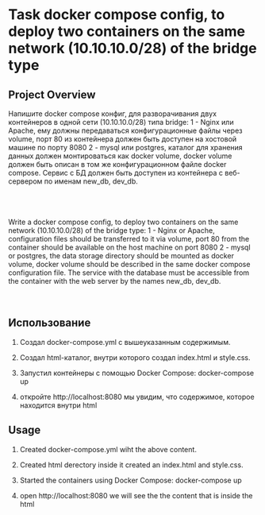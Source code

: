 # Task docker compose config, to deploy two containers on the same network (10.10.10.0/28) of the bridge type


## Project Overview

Напишите docker compose конфиг, для разворачивания двух контейнеров в одной сети (10.10.10.0/28) типа bridge: 
1 - Nginx или Apache, ему должны передаваться конфигурационные файлы через volume, порт 80 из контейнера должен быть доступен на хостовой машине по порту 8080
2 - mysql или postgres, каталог для хранения данных должен монтироваться как docker volume, docker volume должен быть описан в том же конфигурационном файле docker compose. Сервис с БД должен быть доступен из контейнера с веб-сервером по именам new_db, dev_db.<br><br><br><br>




Write a docker compose config, to deploy two containers on the same network (10.10.10.0/28) of the bridge type:
1 - Nginx or Apache, configuration files should be transferred to it via volume, port 80 from the container should be available on the host machine on port 8080
2 - mysql or postgres, the data storage directory should be mounted as docker volume, docker volume should be described in the same docker compose configuration file. The service with the database must be accessible from the container with the web server by the names new_db, dev_db.<br><br><br>
  
  
  ## Использование
 
  1. Создал docker-compose.yml с вышеуказанным содержимым.
  
  2. Создал html-каталог, внутри которого создал index.html и style.css.
 3. Запустил контейнеры с помощью Docker Compose: docker-compose up
4. откройте http://localhost:8080 мы увидим, что содержимое, которое находится внутри html
  
  
  
  
  ## Usage
 
  1. Created docker-compose.yml wiht the above content.
  
  2. Created html derectory inside it created an index.html and style.css.
 3. Started the containers using Docker Compose: docker-compose up
4. open http://localhost:8080 we will see the the content that is inside the html



